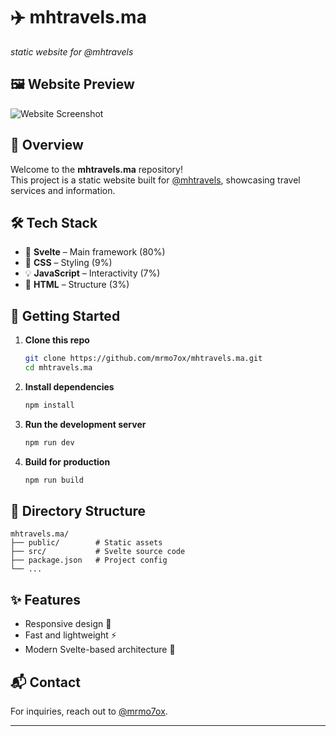 # ✈️ mhtravels.ma

_static website for @mhtravels_

## 🖼️ Website Preview

![Website Screenshot]([screenshot.png](https://raw.githubusercontent.com/mrmo7ox/mhtravels.ma/refs/heads/master/screencapture-localhost-5173-2025-06-22-20_21_53.png))

## 🌟 Overview

Welcome to the **mhtravels.ma** repository!  
This project is a static website built for [@mhtravels](https://github.com/mrmo7ox), showcasing travel services and information.

## 🛠️ Tech Stack

- 🧡 **Svelte** – Main framework (80%)
- 🎨 **CSS** – Styling (9%)
- 💡 **JavaScript** – Interactivity (7%)
- 📄 **HTML** – Structure (3%)

## 🚀 Getting Started

1. **Clone this repo**  
   ```bash
   git clone https://github.com/mrmo7ox/mhtravels.ma.git
   cd mhtravels.ma
   ```

2. **Install dependencies**  
   ```bash
   npm install
   ```

3. **Run the development server**  
   ```bash
   npm run dev
   ```

4. **Build for production**  
   ```bash
   npm run build
   ```

## 📁 Directory Structure

```
mhtravels.ma/
├── public/        # Static assets
├── src/           # Svelte source code
├── package.json   # Project config
└── ...
```

## ✨ Features

- Responsive design 📱
- Fast and lightweight ⚡
- Modern Svelte-based architecture 🧡

## 📬 Contact

For inquiries, reach out to [@mrmo7ox](https://github.com/mrmo7ox).

---
